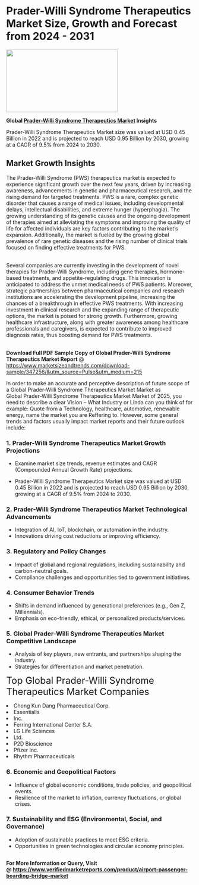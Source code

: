 <H1>Prader-Willi Syndrome Therapeutics Market Size, Growth and Forecast from 2024 - 2031</H1><img class="aligncenter size-medium wp-image-584254" src="https://thirdeyenews.in/wp-content/uploads/2024/09/Global-Market-Research-300x168.jpeg" alt="" width="300" height="168" /><p><strong>Global&nbsp;<a href="https://www.marketsizeandtrends.com/download-sample/347256/&amp;utm_source=Pulse&amp;utm_medium=215">Prader-Willi Syndrome Therapeutics Market</a> Insights</strong></p><p>Prader-Willi Syndrome Therapeutics Market size was valued at USD 0.45 Billion in 2022 and is projected to reach USD 0.95 Billion by 2030, growing at a CAGR of 9.5% from 2024 to 2030.</p><p><h2>Market Growth Insights</h2> <p>The Prader-Willi Syndrome (PWS) therapeutics market is expected to experience significant growth over the next few years, driven by increasing awareness, advancements in genetic and pharmaceutical research, and the rising demand for targeted treatments. PWS is a rare, complex genetic disorder that causes a range of medical issues, including developmental delays, intellectual disabilities, and extreme hunger (hyperphagia). The growing understanding of its genetic causes and the ongoing development of therapies aimed at alleviating the symptoms and improving the quality of life for affected individuals are key factors contributing to the market’s expansion. Additionally, the market is fueled by the growing global prevalence of rare genetic diseases and the rising number of clinical trials focused on finding effective treatments for PWS. <br><br> </p> <p>Several companies are currently investing in the development of novel therapies for Prader-Willi Syndrome, including gene therapies, hormone-based treatments, and appetite-regulating drugs. This innovation is anticipated to address the unmet medical needs of PWS patients. Moreover, strategic partnerships between pharmaceutical companies and research institutions are accelerating the development pipeline, increasing the chances of a breakthrough in effective PWS treatments. With increasing investment in clinical research and the expanding range of therapeutic options, the market is poised for strong growth. Furthermore, growing healthcare infrastructure, along with greater awareness among healthcare professionals and caregivers, is expected to contribute to improved diagnosis rates, thus boosting demand for PWS treatments. <br><br></p><p><span class=""><strong>Download Full PDF Sample Copy of Global Prader-Willi Syndrome Therapeutics Market Report</strong> @ <a href="https://www.marketsizeandtrends.com/download-sample/347256/&amp;utm_source=Pulse&amp;utm_medium=215" target="_blank">https://www.marketsizeandtrends.com/download-sample/347256/&amp;utm_source=Pulse&amp;utm_medium=215</a></span></p><p>In order to make an accurate and perceptive description of future scope of a Global&nbsp;Prader-Willi Syndrome Therapeutics Market Market as Global&nbsp;Prader-Willi Syndrome Therapeutics Market Market of 2025, you need to describe a clear Vision &ndash; What Industry or Linda can you think of for example: Quote from a Technology, healthcare, automotive, renewable energy, name the market you are Reffering to. However, some general trends and factors usually impact market reports and their future outlook include:</p><h3>1.&nbsp;<strong>Prader-Willi Syndrome Therapeutics Market Growth Projections</strong></h3><ul><li>Examine market size trends, revenue estimates and CAGR (Compounded Annual Growth Rate) projections.</li><li><p>Prader-Willi Syndrome Therapeutics Market size was valued at USD 0.45 Billion in 2022 and is projected to reach USD 0.95 Billion by 2030, growing at a CAGR of 9.5% from 2024 to 2030.</p></li></ul><h3>2.&nbsp;<strong>Prader-Willi Syndrome Therapeutics Market Technological Advancements</strong></h3><ul><li>Integration of AI, IoT, blockchain, or automation in the industry.</li><li>Innovations driving cost reductions or improving efficiency.</li></ul><h3>3.&nbsp;<strong>Regulatory and Policy Changes</strong></h3><ul><li>Impact of global and regional regulations, including sustainability and carbon-neutral goals.</li><li>Compliance challenges and opportunities tied to government initiatives.</li></ul><h3>4.&nbsp;<strong>Consumer Behavior Trends</strong></h3><ul><li>Shifts in demand influenced by generational preferences (e.g., Gen Z, Millennials).</li><li>Emphasis on eco-friendly, ethical, or personalized products/services.</li></ul><h3>5.&nbsp;<strong>Global Prader-Willi Syndrome Therapeutics Market Competitive Landscape</strong></h3><ul><li>Analysis of key players, new entrants, and partnerships shaping the industry.</li><li>Strategies for differentiation and market penetration.</li></ul><p data-pm-slice="1 1 []"><span style="color: inherit; font-family: inherit; font-size: 25px;">Top Global Prader-Willi Syndrome Therapeutics Market Companies</span></p><div class="" data-test-id=""><p><li>Chong Kun Dang Pharmaceutical Corp.</li><li> Essentialis</li><li> Inc.</li><li> Ferring International Center S.A.</li><li> LG Life Sciences</li><li> Ltd.</li><li> P2D Bioscience</li><li> Pfizer Inc.</li><li> Rhythm Pharmaceuticals</li></p></div><h3>6.&nbsp;<strong>Economic and Geopolitical Factors</strong></h3><ul><li>Influence of global economic conditions, trade policies, and geopolitical events.</li><li>Resilience of the market to inflation, currency fluctuations, or global crises.</li></ul><h3>7.&nbsp;<strong>Sustainability and ESG (Environmental, Social, and Governance)</strong></h3><ul><li>Adoption of sustainable practices to meet ESG criteria.</li><li>Opportunities in green technologies and circular economy principles.</li></ul><h2><strong style="font-size: 14px;">For More Information or Query, Visit @&nbsp;</strong><a style="background-color: #ffffff; font-size: 14px;" href="https://www.marketsizeandtrends.com/report/prader-willi-syndrome-therapeutics-market/" target="_blank">https://www.verifiedmarketreports.com/product/airport-passenger-boarding-bridge-market</a></h2>
